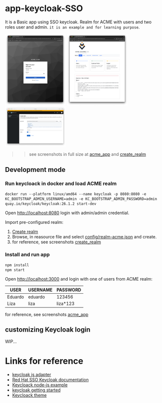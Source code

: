 # app-keycloak-SSO

It is a Basic app using SSO keycloak. Realm for ACME with users and two roles user and admin. `it is an example and for learning purpose`.

[<img src="./doc/img/acme_login.png" width="200">](acme_login_info.png)
[<img src="./doc/img/acme_login_info.png" width="200">](acme_login_info.png)
[<img src="./doc/img/keycloak_realm_loaded.png" width="200">](keycloak_realm.png)

>> see screenshots in full size at [acme_app](./doc/acme_app.md) and [create_realm](./doc/create_realm.md)

## Development mode

### Run keycloack in docker and load ACME realm

```
docker run --platform linux/amd64 --name keycloak -p 8080:8080 -e KC_BOOTSTRAP_ADMIN_USERNAME=admin -e KC_BOOTSTRAP_ADMIN_PASSWORD=admin quay.io/keycloak/keycloak:26.1.2 start-dev
```

Open [http://localhost:8080](http://localhost:8080) login with admin/admin credential.

Import pre-configured realm: 
1. [Create realm](http://localhost:8080/admin/master/console/#/master/add-realm)
1. Browse, in reasource file and select [config/realm-acme.json](./config/realm-acme.json) and create.
1. for reference, see screenshots [create_realm](./doc/create_realm.md)

### Install and run app

```
npm install
npm start
```

Open [http://localhost:3000](http://localhost:3000) and login with one of users from ACME realm:

|    USER   | USERNAME  | PASSWORD |
| ----------|-----------|----------|
| Eduardo   | eduardo   | 123456   |
| Liza      | liza      | liza*123 | 


for reference, see screenshots [acme_app](./doc/acme_app.md)

## customizing Keycloak login

WIP...



# Links for reference
* [keycloak js adapter](https://www.keycloak.org/securing-apps/javascript-adapter)
* [Red Hat SSO Keycloak documentation](https://docs.redhat.com/en/documentation/red_hat_build_of_keycloak/22.0/html-single/securing_applications_and_services_guide/index#protecting_resources)
* [Keycloack node-js example](https://github.com/keycloak/keycloak-nodejs-connect/tree/main/example)
* [keycloak getting started](https://www.keycloak.org/getting-started/getting-started-docker#_secure_the_first_application)
* [Keycloack theme](https://www.keycloak.org/docs/latest/server_development/index.html#creating-a-theme)
